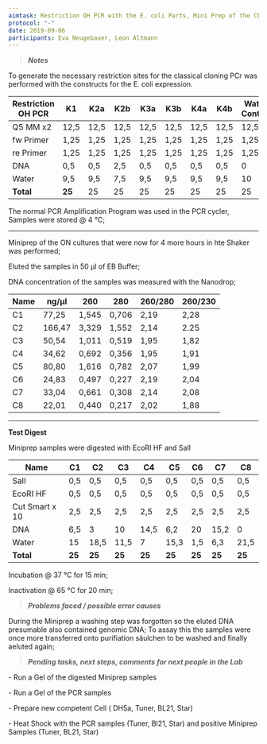 ```yaml
---
aimtask: Restriction OH PCR with the E. coli Parts, Mini Prep of the CFP clones, Control Digest
protocol: "-"
date: 2019-09-06
participants: Eva Neugebauer, Leon Altmann
---
```


> ***Notes***



To generate the necessary restriction sites for the classical cloning PCr was performed with the constructs for the E. coli expression.



| Restriction OH PCR | K1     | K2a  | K2b  | K3a  | K3b  | K4a  | K4b  | Water Control |
| ------------------ | ------ | ---- | ---- | ---- | ---- | ---- | ---- | ------------- |
| Q5 MM x2           | 12,5   | 12,5 | 12,5 | 12,5 | 12,5 | 12,5 | 12,5 | 12,5          |
| fw Primer          | 1,25   | 1,25 | 1,25 | 1,25 | 1,25 | 1,25 | 1,25 | 1,25          |
| re Primer          | 1,25   | 1,25 | 1,25 | 1,25 | 1,25 | 1,25 | 1,25 | 1,25          |
| DNA                | 0,5    | 0,5  | 2,5  | 0,5  | 0,5  | 0,5  | 0,5  | 0             |
| Water              | 9,5    | 9,5  | 7,5  | 9,5  | 9,5  | 9,5  | 9,5  | 10            |
| **Total**          | **25** | 25   | 25   | 25   | 25   | 25   | 25   | 25            |



The normal PCR Amplification Program was used in the PCR cycler, Samples were stored @ 4 °C;



___________________________________________________________________________________________________________________________________________________________________________________________________________________________________________________





Miniprep of the ON cultures that were now for 4 more hours in hte Shaker was performed;

Eluted the samples in 50 µl of EB Buffer;

DNA concentration of the samples was measured with the Nanodrop;



| Name | ng/µl  | 260   | 280   | 260/280 | 260/230 |
| ---- | ------ | ----- | ----- | ------- | ------- |
| C1   | 77,25  | 1,545 | 0,706 | 2,19    | 2,28    |
| C2   | 166,47 | 3,329 | 1,552 | 2,14    | 2.25    |
| C3   | 50,54  | 1,011 | 0,519 | 1,95    | 1,82    |
| C4   | 34,62  | 0,692 | 0,356 | 1,95    | 1,91    |
| C5   | 80,80  | 1,616 | 0,782 | 2,07    | 1,99    |
| C6   | 24,83  | 0,497 | 0,227 | 2,19    | 2,04    |
| C7   | 33,04  | 0,661 | 0,308 | 2,14    | 2,08    |
| C8   | 22,01  | 0,440 | 0,217 | 2,02    | 1,88    |



___________________________________________________________________________________________________________________________________________________________________________________________________________________________________________________



**Test Digest**

Miniprep samples were digested with EcoRI HF and SalI



| Name           | C1     | C2     | C3     | C4     | C5     | C6     | C7     | C8     |
| -------------- | ------ | ------ | ------ | ------ | ------ | ------ | ------ | ------ |
| SalI           | 0,5    | 0,5    | 0,5    | 0,5    | 0,5    | 0,5    | 0,5    | 0,5    |
| EcoRI HF       | 0,5    | 0,5    | 0,5    | 0,5    | 0,5    | 0,5    | 0,5    | 0,5    |
| Cut Smart x 10 | 2,5    | 2,5    | 2,5    | 2,5    | 2,5    | 2,5    | 2,5    | 2,5    |
| DNA            | 6,5    | 3      | 10     | 14,5   | 6,2    | 20     | 15,2   | 0      |
| Water          | 15     | 18,5   | 11,5   | 7      | 15,3   | 1,5    | 6,3    | 21,5   |
| **Total**      | **25** | **25** | **25** | **25** | **25** | **25** | **25** | **25** |



Incubation @ 37 °C for 15 min;

Inactivation @ 65 °C for 20 min;



> ***Problems faced / possible error causes***

During the Miniprep a washing step was forgotten so the eluted DNA presumable also contained genomic DNA;
To assay this the samples were once more transferred onto purifiation säulchen to be washed and finally aeluted again;



> ***Pending tasks, next steps, comments for next people in the Lab***



\- Run a Gel of the digested Miniprep samples

\- Run a Gel of the PCR samples

\- Prepare new competent Cell ( DH5a, Tuner, BL21, Star)

\- Heat Shock with the PCR samples (Tuner, Bl21, Star) and positive Miniprep Samples (Tuner, BL21, Star)


